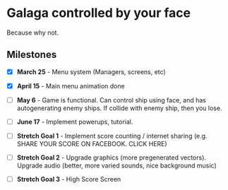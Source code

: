 # Galaga controlled by your face
Because why not.

## Milestones
 - [X] **March 25** - Menu system (Managers, screens, etc)

 - [X] **April 15** - Main menu animation done

 - [ ] **May 6** - Game is functional. Can control ship using face, and has autogenerating enemy ships. If collide with enemy ship, then you lose.  

 - [ ] **June 17** - Implement powerups, tutorial.

 - [ ] **Stretch Goal 1** - Implement score counting / internet sharing  (e.g. SHARE YOUR SCORE ON FACEBOOK. CLICK HERE)

 - [ ] **Stretch Goal 2** - Upgrade graphics (more pregenerated vectors). Upgrade audio (better, more varied sounds, nice background music)

 - [ ] **Stretch Goal 3** - High Score Screen

